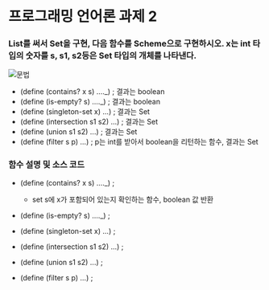 # 프로그래밍 언어론 과제 2
### List를 써서 Set을 구현, 다음 함수를 Scheme으로 구현하시오. x는 int 타입의 숫자를 s, s1, s2등은 Set 타입의 개체를 나타낸다.  
![문법](/img/image01.png)
* (define (contains? x s) ...._) ; 결과는 boolean
* (define (is-empty? s) ...._) ; 결과는 boolean
* (define (singleton-set x) ...) ; 결과는 Set
* (define (intersection s1 s2) ...) ; 결과는 Set
* (define (union s1 s2) ...) ; 결과는 Set
* (define (filter s p) ...) ; p는 int를 받아서 boolean을 리턴하는 함수, 결과는 Set

### 함수 설명 및 소스 코드

* (define (contains? x s) ...._) ;
  - set s에 x가 포함되어 있는지 확인하는 함수, boolean 값 반환

* (define (is-empty? s) ...._) ;
* (define (singleton-set x) ...) ;
* (define (intersection s1 s2) ...) ;
* (define (union s1 s2) ...) ;
* (define (filter s p) ...) ;
